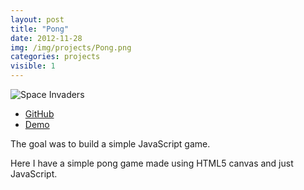 ```yaml
---
layout: post
title: "Pong"
date: 2012-11-28
img: /img/projects/Pong.png
categories: projects
visible: 1
---
```


![Space Invaders]({{file.path}}/img/projects/Pong.png)

* <a href="https://github.com/cintiamh/Labs/tree/master/pong_html5" target="_blank">GitHub</a>
* <a href="http://lab.pandajapa.com/pong_html5/index.html" target="_blank">Demo</a>

The goal was to build a simple JavaScript game.

Here I have a simple pong game made using HTML5 canvas and just JavaScript.